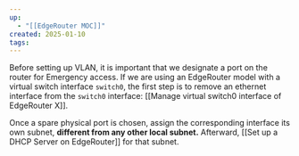```yaml
---
up:
  - "[[EdgeRouter MOC]]"
created: 2025-01-10
tags:
---
```

Before setting up VLAN, it is important that we designate a port on the router for Emergency access. If we are using an EdgeRouter model with a virtual switch interface `switch0`, the first step is to remove an ethernet interface from the `switch0` interface: [[Manage virtual switch0 interface of EdgeRouter X]].

Once a spare physical port is chosen, assign the corresponding interface its own subnet, **different from any other local subnet.** Afterward, [[Set up a DHCP Server on EdgeRouter]] for that subnet.


